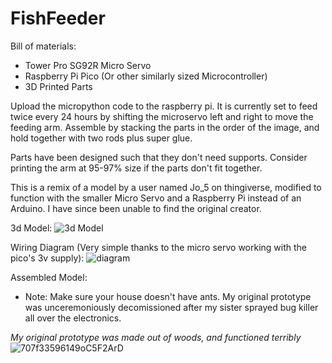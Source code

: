 # FishFeeder
Bill of materials:
  - Tower Pro SG92R Micro Servo
  - Raspberry Pi Pico (Or other similarly sized Microcontroller)
  - 3D Printed Parts

Upload the micropython code to the raspberry pi. It is currently set to feed twice every 24 hours by shifting the microservo left and right to move the feeding arm. Assemble by stacking the parts in the order of the image, and hold together with two rods plus super glue. 

Parts have been designed such that they don't need supports. Consider printing the arm at 95-97% size if the parts don't fit together.

This is a remix of a model by a user named Jo_5 on thingiverse, modified to function with the smaller Micro Servo and a Raspberry Pi instead of an Arduino. I have since been unable to find the original creator. 

3d Model:
![3d Model](https://github.com/twu425/FishFeeder/assets/82834362/f47fb8ee-0366-41aa-8b15-10d429774c65)

Wiring Diagram (Very simple thanks to the micro servo working with the pico's 3v supply):
![diagram](https://github.com/twu425/FishFeeder/assets/82834362/f6daffde-ed97-4cbb-bc52-2c50461fc6b7)

Assembled Model:
* Note: Make sure your house doesn't have ants. My original prototype was unceremoniously decomissioned after my sister sprayed bug killer all over the electronics.


_My original prototype was made out of woods, and functioned terribly_
![707f33596149oC5F2ArD](https://github.com/twu425/FishFeeder/assets/82834362/c13c1598-3bd5-4034-b24a-5ae0afff85cf)
